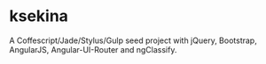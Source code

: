 ksekina
=======

A Coffescript/Jade/Stylus/Gulp seed project with jQuery, Bootstrap, AngularJS, Angular-UI-Router and ngClassify.
